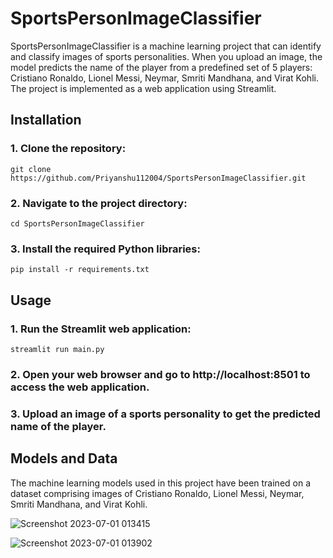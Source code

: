 # SportsPersonImageClassifier

SportsPersonImageClassifier is a machine learning project that can identify and classify images of sports personalities. When you upload an image, the model predicts the name of the player from a predefined set of 5 players: Cristiano Ronaldo, Lionel Messi, Neymar, Smriti Mandhana, and Virat Kohli. The project is implemented as a web application using Streamlit.


## Installation
### 1. Clone the repository:
```
git clone https://github.com/Priyanshu112004/SportsPersonImageClassifier.git
```
### 2. Navigate to the project directory:
```
cd SportsPersonImageClassifier
```
### 3. Install the required Python libraries:

```
pip install -r requirements.txt
```
## Usage

### 1. Run the Streamlit web application:
```
streamlit run main.py
```
### 2. Open your web browser and go to http://localhost:8501 to access the web application.

### 3. Upload an image of a sports personality to get the predicted name of the player.

## Models and Data
The machine learning models used in this project have been trained on a dataset comprising images of Cristiano Ronaldo, Lionel Messi, Neymar, Smriti Mandhana, and Virat Kohli.

![Screenshot 2023-07-01 013415](https://github.com/Priyanshu112004/SportsPersonImageClassifier/assets/99242544/64972422-526b-4d36-bcf3-c4ae2ce5d641)

![Screenshot 2023-07-01 013902](https://github.com/Priyanshu112004/SportsPersonImageClassifier/assets/99242544/1644ee55-9144-4016-a9d0-2f18e5b1aef0)

